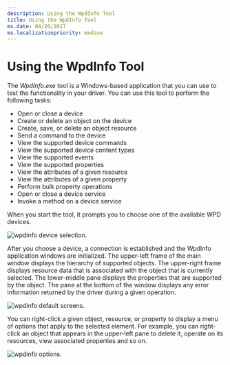 ```yaml
---
description: Using the WpdInfo Tool
title: Using the WpdInfo Tool
ms.date: 04/20/2017
ms.localizationpriority: medium
---
```


# Using the WpdInfo Tool


The *WpdInfo.exe* tool is a Windows-based application that you can use to test the functionality in your driver. You can use this tool to perform the following tasks:

-   Open or close a device
-   Create or delete an object on the device
-   Create, save, or delete an object resource
-   Send a command to the device
-   View the supported device commands
-   View the supported device content types
-   View the supported events
-   View the supported properties
-   View the attributes of a given resource
-   View the attributes of a given property
-   Perform bulk property operations
-   Open or close a device service
-   Invoke a method on a device service

When you start the tool, it prompts you to choose one of the available WPD devices.

![wpdinfo device selection.](images/wpdinfo1.png)

After you choose a device, a connection is established and the WpdInfo application windows are initialized. The upper-left frame of the main window displays the hierarchy of supported objects. The upper-right frame displays resource data that is associated with the object that is currently selected. The lower-middle pane displays the properties that are supported by the object. The pane at the bottom of the window displays any error information returned by the driver during a given operation.

![wpdinfo default screens.](images/wpdinfo2.png)

You can right-click a given object, resource, or property to display a menu of options that apply to the selected element. For example, you can right-click an object that appears in the upper-left pane to delete it, operate on its resources, view associated properties and so on.

![wpdinfo options.](images/wpdinfo3.png)

 

 




